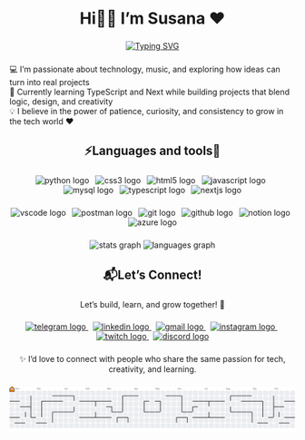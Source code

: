 <h1 align="center">Hi👋🏼 I’m Susana ♥</h1>

###

<p align="center">
<a href="https://git.io/typing-svg"><img src="https://readme-typing-svg.demolab.com?font=Fira+Code&weight=500&size=18&pause=1000&color=FF4694&background=141424&center=true&vCenter=true&width=435&lines=A+developer+in+training+%F0%9F%91%A9%E2%80%8D%F0%9F%92%BB;Strong+desire+to+learn+and+create+%F0%9F%9A%80;Growing+with+patience+%2B+curiosity+%F0%9F%92%A1;Passionate+about+tech+%2B+music+%F0%9F%8E%B6" alt="Typing SVG" /></a>
</p>

###

<p align="left">💻 I’m passionate about technology, music, and exploring how ideas can turn into real projects<br>🚀 Currently learning TypeScript and Next while building projects that blend logic, design, and creativity<br>💡 I believe in the power of patience, curiosity, and consistency to grow in the tech world ❤️</p>

###

<h2 align="center"> ⚡Languages ​​and tools🔧</h2>

###

<div align="center">
  <img src="https://skillicons.dev/icons?i=py" height="32" alt="python logo"  />
  <img width="3" />
  <img src="https://skillicons.dev/icons?i=css" height="32" alt="css3 logo"  />
  <img width="3" />
  <img src="https://skillicons.dev/icons?i=html" height="32" alt="html5 logo"  />
  <img width="3" />
  <img src="https://skillicons.dev/icons?i=js" height="32" alt="javascript logo"  />
  <img width="3" />
  <img src="https://skillicons.dev/icons?i=mysql" height="32" alt="mysql logo"  />
  <img width="3" />
  <img src="https://skillicons.dev/icons?i=ts" height="32" alt="typescript logo"  />
  <img width="3" />
  <img src="https://cdn.jsdelivr.net/gh/devicons/devicon/icons/nextjs/nextjs-original.svg" height="32" alt="nextjs logo"  />
</div>

###

<div align="center">
  <img src="https://img.shields.io/badge/Visual Studio Code-007ACC?logo=visualstudiocode&logoColor=white&style=for-the-badge" height="25" alt="vscode logo"  />
  <img width="3" />
  <img src="https://img.shields.io/badge/Postman-FF6C37?logo=postman&logoColor=black&style=for-the-badge" height="25" alt="postman logo"  />
  <img width="3" />
  <img src="https://img.shields.io/badge/Git-F05032?logo=git&logoColor=white&style=for-the-badge" height="25" alt="git logo"  />
  <img width="3" />
  <img src="https://img.shields.io/badge/GitHub-181717?logo=github&logoColor=white&style=for-the-badge" height="25" alt="github logo"  />
  <img width="3" />
  <img src="https://img.shields.io/badge/Notion-000000?logo=notion&logoColor=white&style=for-the-badge" height="25" alt="notion logo"  />
  <img width="3" />
  <img src="https://img.shields.io/badge/Microsoft Azure-0078D4?logo=microsoftazure&logoColor=white&style=for-the-badge" height="25" alt="azure logo"  />
  
  
</div>

###


<div align="center">
  <img src="https://github-readme-stats.vercel.app/api?username=Susanagc99&hide_title=false&hide_rank=false&show_icons=true&include_all_commits=true&count_private=true&disable_animations=false&theme=radical&locale=en&hide_border=false" height="180" alt="stats graph"  />
  <img src="https://github-readme-stats.vercel.app/api/top-langs?username=Susanagc99&locale=en&hide_title=false&layout=compact&card_width=320&langs_count=6&theme=radical&hide_border=false" height="180" alt="languages graph"  />
</div> 

###

<h2 align="center">📬Let’s Connect!</h2>

###

<p align="center">Let’s build, learn, and grow together! 💌</p>

###

<div align="center">
  <a href="https://t.me/Susanagc99" target="_blank">
    <img src="https://img.shields.io/static/v1?message=Telegram&logo=telegram&label=&color=2CA5E0&logoColor=white&labelColor=&style=for-the-badge" height="30" alt="telegram logo"  />
  </a>
  &nbsp;
  <a href="" target="_blank">
  <img src="https://img.shields.io/static/v1?message=LinkedIn&logo=linkedin&label=&color=0077B5&logoColor=white&labelColor=&style=for-the-badge" height="30" alt="linkedin logo"  />
  </a>
  &nbsp;
  <a href="mailto:susigc0304@gmail.com" target="_blank">
    <img src="https://img.shields.io/static/v1?message=Gmail&logo=gmail&label=&color=D14836&logoColor=white&labelColor=&style=for-the-badge" height="30" alt="gmail logo"/>
  </a>
  &nbsp;
  <a href="https://www.instagram.com/_susanagc_" target="_blank">
    <img src="https://img.shields.io/static/v1?message=Instagram&logo=instagram&label=&color=E4405F&logoColor=white&labelColor=&style=for-the-badge" height="30" alt="instagram logo"/>
  </a>
  &nbsp;
  <a href="https://www.twitch.tv/Susana_gc99" target="_blank">
    <img src="https://img.shields.io/static/v1?message=Twitch&logo=twitch&label=&color=9146FF&logoColor=white&labelColor=&style=for-the-badge" height="30" alt="twitch logo"  />
  </a>
  &nbsp;
  <a href="https://discord.com/users/753336983828430918" target="_blank">
    <img src="https://img.shields.io/static/v1?message=Discord&logo=discord&label=&color=7289DA&logoColor=white&labelColor=&style=for-the-badge" height="30" alt="discord logo"  />
  </a>
</div>


###

<p align="center">✨ I’d love to connect with people who share the same passion for tech, creativity, and learning.</p>

###

<picture>
  <source media="(prefers-color-scheme: dark)" srcset="https://raw.githubusercontent.com/Susanagc99/Susanagc99/output/pacman-contribution-graph-dark.svg">
  <source media="(prefers-color-scheme: light)" srcset="https://raw.githubusercontent.com/Susanagc99/Susanagc99/output/pacman-contribution-graph.svg">
  <img alt="pacman contribution graph" src="https://raw.githubusercontent.com/Susanagc99/Susanagc99/output/pacman-contribution-graph.svg">
</picture>

###
